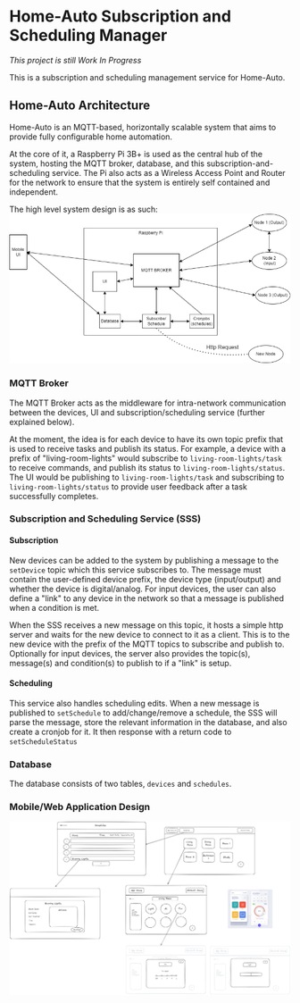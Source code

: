 # Home-Auto Subscription and Scheduling Manager
*This project is still Work In Progress*

This is a subscription and scheduling management service for Home-Auto.

## Home-Auto Architecture
Home-Auto is an MQTT-based, horizontally scalable system that aims to provide fully configurable home automation.

At the core of it, a Raspberry Pi 3B+ is used as the central hub of the system,
hosting the MQTT broker, database, and this subscription-and-scheduling service.
The Pi also acts as a Wireless Access Point and Router for the network to ensure that the system is entirely self contained and independent.

The high level system design is as such:
![System Design](https://github.com/JoashCWK/home-auto/blob/main/home-auto_system-design.png)

### MQTT Broker
The MQTT Broker acts as the middleware for intra-network communication between the devices, UI and subscription/scheduling service (further explained below).

At the moment, the idea is for each device to have its own topic prefix that is used to receive tasks and publish its status.
For example, a device with a prefix of "living-room-lights" would subscribe to `living-room-lights/task` to receive commands, 
and publish its status to `living-room-lights/status`. 
The UI would be publishing to `living-room-lights/task` and subscribing to `living-room-lights/status` to provide user feedback after a task successfully completes.

### Subscription and Scheduling Service (SSS)
#### Subscription
New devices can be added to the system by publishing a message to the `setDevice` topic which this service subscribes to. 
The message must contain the user-defined device prefix, the device type (input/output) and whether the device is digital/analog. 
For input devices, the user can also define a "link" to any device in the network so that a message is published when a condition is met.

When the SSS receives a new message on this topic, it hosts a simple http server and waits for the new device to connect to it as a client.
This is to the new device with the prefix of the MQTT topics to subscribe and publish to.
Optionally for input devices, the server also provides the topic(s), message(s) and condition(s) to publish to if a "link" is setup.

#### Scheduling
This service also handles scheduling edits. When a new message is published to `setSchedule` to add/change/remove a schedule, 
the SSS will parse the message, store the relevant information in the database, and also create a cronjob for it. 
It then response with a return code to `setScheduleStatus`

### Database
The database consists of two tables, `devices` and `schedules`.

### Mobile/Web Application Design
![App UI Design](https://github.com/JoashCWK/home-auto/blob/main/home-auto-app-design.png)
